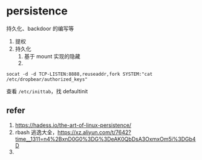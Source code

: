 # persistence

持久化、backdoor 的编写等



1. 提权
2. 持久化
   1. 基于 mount 实现的隐藏
   2. 

`socat -d -d TCP-LISTEN:8888,reuseaddr,fork SYSTEM:"cat /etc/dropbear/authorized_keys"`

查看 `/etc/inittab`，找 defaultinit

## refer

1. https://hadess.io/the-art-of-linux-persistence/
2. rbash 逃逸大全，https://xz.aliyun.com/t/7642?time__1311=n4%2BxnD0G0%3DG%3DeAK0QbDsA3OxmxOm5i%3DGb4D
3. 